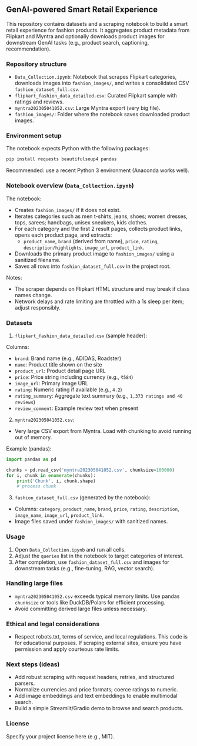## GenAI-powered Smart Retail Experience

This repository contains datasets and a scraping notebook to build a smart retail experience for fashion products. It aggregates product metadata from Flipkart and Myntra and optionally downloads product images for downstream GenAI tasks (e.g., product search, captioning, recommendation).

### Repository structure

- `Data_Collection.ipynb`: Notebook that scrapes Flipkart categories, downloads images into `fashion_images/`, and writes a consolidated CSV `fashion_dataset_full.csv`.
- `flipkart_fashion_data_detailed.csv`: Curated Flipkart sample with ratings and reviews.
- `myntra202305041052.csv`: Large Myntra export (very big file).
- `fashion_images/`: Folder where the notebook saves downloaded product images.

### Environment setup

The notebook expects Python with the following packages:

```bash
pip install requests beautifulsoup4 pandas
```

Recommended: use a recent Python 3 environment (Anaconda works well).

### Notebook overview (`Data_Collection.ipynb`)

The notebook:
- Creates `fashion_images/` if it does not exist.
- Iterates categories such as men t-shirts, jeans, shoes; women dresses, tops, sarees; handbags, unisex sneakers, kids clothes.
- For each category and the first 2 result pages, collects product links, opens each product page, and extracts:
  - `product_name`, `brand` (derived from name), `price`, `rating`, `description/highlights`, `image_url`, `product_link`.
- Downloads the primary product image to `fashion_images/` using a sanitized filename.
- Saves all rows into `fashion_dataset_full.csv` in the project root.

Notes:
- The scraper depends on Flipkart HTML structure and may break if class names change.
- Network delays and rate limiting are throttled with a 1s sleep per item; adjust responsibly.

### Datasets

1) `flipkart_fashion_data_detailed.csv` (sample header):

Columns:
- `brand`: Brand name (e.g., ADIDAS, Roadster)
- `name`: Product title shown on the site
- `product_url`: Product detail page URL
- `price`: Price string including currency (e.g., `₹584`)
- `image_url`: Primary image URL
- `rating`: Numeric rating if available (e.g., `4.2`)
- `rating_summary`: Aggregate text summary (e.g., `1,373 ratings and 40 reviews`)
- `review_comment`: Example review text when present

2) `myntra202305041052.csv`:

- Very large CSV export from Myntra. Load with chunking to avoid running out of memory.

Example (pandas):
```python
import pandas as pd

chunks = pd.read_csv('myntra202305041052.csv', chunksize=100000)
for i, chunk in enumerate(chunks):
    print('Chunk', i, chunk.shape)
    # process chunk
```

3) `fashion_dataset_full.csv` (generated by the notebook):

- Columns: `category`, `product_name`, `brand`, `price`, `rating`, `description`, `image_name`, `image_url`, `product_link`.
- Image files saved under `fashion_images/` with sanitized names.

### Usage

1. Open `Data_Collection.ipynb` and run all cells.
2. Adjust the `queries` list in the notebook to target categories of interest.
3. After completion, use `fashion_dataset_full.csv` and images for downstream tasks (e.g., fine-tuning, RAG, vector search).

### Handling large files

- `myntra202305041052.csv` exceeds typical memory limits. Use pandas `chunksize` or tools like DuckDB/Polars for efficient processing.
- Avoid committing derived large files unless necessary.

### Ethical and legal considerations

- Respect robots.txt, terms of service, and local regulations. This code is for educational purposes. If scraping external sites, ensure you have permission and apply courteous rate limits.

### Next steps (ideas)

- Add robust scraping with request headers, retries, and structured parsers.
- Normalize currencies and price formats; coerce ratings to numeric.
- Add image embeddings and text embeddings to enable multimodal search.
- Build a simple Streamlit/Gradio demo to browse and search products.

### License

Specify your project license here (e.g., MIT).


